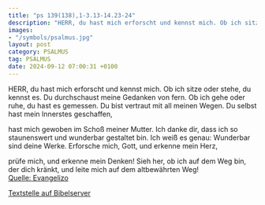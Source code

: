 ```yaml
---
title: "ps 139(138),1-3.13-14.23-24"
description: "HERR, du hast mich erforscht und kennst mich. Ob ich sitze oder stehe, du kennst es. Du durchschaust meine Gedanken von fern. Ob ich gehe oder ruhe, du hast es gemessen.  Du bist vertraut mit all meinen Wegen. Du selbst hast mein Innerstes geschaffen,   hast mich gewoben im Sch...."
images:
- "/symbols/psalmus.jpg"
layout: post
category: PSALMUS
tag: PSALMUS
date: 2024-09-12 07:00:31 +0100
---
```

HERR, du hast mich erforscht und kennst mich. Ob ich sitze oder stehe, du kennst es.
Du durchschaust meine Gedanken von fern.
Ob ich gehe oder ruhe, du hast es gemessen. 
Du bist vertraut mit all meinen Wegen.
Du selbst hast mein Innerstes geschaffen, 

hast mich gewoben im Schoß meiner Mutter.<!--more-->
Ich danke dir, dass ich so staunenswert und wunderbar gestaltet bin. 
Ich weiß es genau: Wunderbar sind deine Werke.
Erforsche mich, Gott, und erkenne mein Herz, 

prüfe mich, und erkenne mein Denken!
Sieh her, ob ich auf dem Weg bin, der dich kränkt, 
und leite mich auf dem altbewährten Weg!<br>
[Quelle: Evangelizo](https://evangeliumtagfuertag.org/DE/gospel)

[Textstelle auf Bibelserver](https://www.bibleserver.com/EU/ps139(138),1-3.13-14.23-24)
